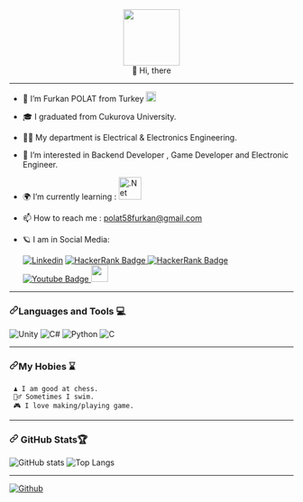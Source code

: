 <div id="header" align="center">
  <img src="https://media.giphy.com/media/M9gbBd9nbDrOTu1Mqx/giphy.gif" width="100"/>
</div>

<div id="header" align="center">
  👋 Hi, there 
</div>

<div id="header" align="center">
  <img src="https://komarev.com/ghpvc/?username=polat58furkan&style=flat-square&color=blue" alt=""/>
</div>

---
- 🤵 I’m Furkan POLAT from Turkey <img src="https://user-images.githubusercontent.com/94589795/173779283-ef818e46-b6f2-4522-b61b-c7f46c3473b8.png" width="18px"/>

- <p dir="auto"><g-emoji class="g-emoji" alias="mortar_board" fallback-src="https://github.githubassets.com/images/icons/emoji/unicode/1f393.png">🎓</g-emoji>  I graduated from Cukurova University. 
- 👨‍🎓  My department is Electrical & Electronics Engineering.

- 👀 I’m interested in Backend Developer , Game Developer and Electronic Engineer.
- 🌍 I’m currently learning : 
  <img src="https://camo.githubusercontent.com/09a074fcc6a4c2c8aa3cfc3538aa29107805e5404c197f3d54df4b4e8d3765fa/68747470733a2f2f75706c6f61642e77696b696d656469612e6f72672f77696b6970656469612f636f6d6d6f6e732f7468756d622f652f65652f2e4e45545f436f72655f4c6f676f2e7376672f3230343870782d2e4e45545f436f72655f4c6f676f2e7376672e706e67" alt=".Net" width="40" height="40" data-canonical-src="https://upload.wikimedia.org/wikipedia/commons/thumb/e/ee/.NET_Core_Logo.svg/2048px-.NET_Core_Logo.svg.png" style="max-width: 100%;">

- 📫 How to reach me : [polat58furkan@gmail.com](mailto:polat58furkan@gmail.com) 
  
- <g-emoji class="g-emoji" alias="ringed_planet" fallback-src="https://github.githubassets.com/images/icons/emoji/unicode/1fa90.png">🪐</g-emoji> I am in Social Media:
  
  <a href="https://www.linkedin.com/in/polat58furkan/" rel="nofollow"><img src="https://camo.githubusercontent.com/7e1a1a039c75a7c4d2a91d7f97bf0a1c2adcf7cb49b7dbbfc02963a4f9fdaca4/68747470733a2f2f696d672e736869656c64732e696f2f62616467652f6c696e6b6564696e2d2532333030373742352e7376673f7374796c653d666f722d7468652d6261646765266c6f676f3d6c696e6b6564696e266c6f676f436f6c6f723d7768697465" alt="Linkedin" data-canonical-src="https://img.shields.io/badge/linkedin-%230077B5.svg?style=for-the-badge&amp;logo=linkedin&amp;logoColor=white" style="max-width: 100%;"></a>
  <a href="https://efsanepolat2.itch.io/" rel="nofollow">
    <img src="https://camo.githubusercontent.com/7b586ab785c5401e325b8fa7f87b89c798ed3167b26ef094b7fcbd6265b42fa7/68747470733a2f2f696d672e736869656c64732e696f2f62616467652f497463682e696f2d4641354335433f7374796c653d666f722d7468652d6261646765266c6f676f3d69746368646f74696f266c6f676f436f6c6f723d7768697465" alt="HackerRank Badge" data-canonical-src="https://img.shields.io/badge/Itch.io-FA5C5C?style=for-the-badge&amp;logo=itchdotio&amp;logoColor=white" style="max-width: 100%;">
  </a>
  <a href="https://www.hackerrank.com/polat58furkan" rel="nofollow">
    <img src="https://camo.githubusercontent.com/9ce167d93399dece673b829d96a2cc6382e7a90bedfc1b6a0909632be9555246/68747470733a2f2f696d672e736869656c64732e696f2f62616467652f2d4861636b657272616e6b2d3245433836363f7374796c653d666f722d7468652d6261646765266c6f676f3d4861636b657252616e6b266c6f676f436f6c6f723d776869746529" alt="HackerRank Badge" data-canonical-src="https://img.shields.io/badge/-Hackerrank-2EC866?style=for-the-badge&amp;logo=HackerRank&amp;logoColor=white)" style="max-width: 100%;">
  </a>
    <a href="https://www.youtube.com/channel/UCTkMgc0qlpbkKoNq7toIZ_A">
    <img src="https://img.shields.io/badge/YouTube-red?style=for-the-badge&logo=youtube&logoColor=white" alt="Youtube Badge"/>
  </a>
  <a href="https://whispergamesofficial.blogspot.com/">
    <img src="https://play-lh.googleusercontent.com/cWG9-bk2_zLdKsN9vsYEdbCReVfzgXU6FeHUmLI8a24FoZ05TpOLYXInCQ278FTwCw" width="30" height="30"/>
  </a>
---
  
  <h3 dir="auto"><a id="user-content-languages-and-tools-" class="anchor" aria-hidden="true" href="#languages-and-tools-"><svg class="octicon octicon-link" viewBox="0 0 16 16" version="1.1" width="16" height="16" aria-hidden="true"><path fill-rule="evenodd" d="M7.775 3.275a.75.75 0 001.06 1.06l1.25-1.25a2 2 0 112.83 2.83l-2.5 2.5a2 2 0 01-2.83 0 .75.75 0 00-1.06 1.06 3.5 3.5 0 004.95 0l2.5-2.5a3.5 3.5 0 00-4.95-4.95l-1.25 1.25zm-4.69 9.64a2 2 0 010-2.83l2.5-2.5a2 2 0 012.83 0 .75.75 0 001.06-1.06 3.5 3.5 0 00-4.95 0l-2.5 2.5a3.5 3.5 0 004.95 4.95l1.25-1.25a.75.75 0 00-1.06-1.06l-1.25 1.25a2 2 0 01-2.83 0z"></path></svg></a>Languages and Tools <g-emoji class="g-emoji" alias="computer" fallback-src="https://github.githubassets.com/images/icons/emoji/unicode/1f4bb.png">💻</g-emoji></h3>
  
  <img src="https://camo.githubusercontent.com/31447801c681c2648be144be984ea794c3c5cc33c07017f34aa8bb864c5f801c/68747470733a2f2f696d672e736869656c64732e696f2f62616467652f756e6974792d2532333030303030302e7376673f7374796c653d666f722d7468652d6261646765266c6f676f3d756e697479266c6f676f436f6c6f723d7768697465" alt="Unity" data-canonical-src="https://img.shields.io/badge/unity-%23000000.svg?style=for-the-badge&amp;logo=unity&amp;logoColor=white" style="max-width: 100%;">
  <img src="https://camo.githubusercontent.com/bbae65b6de4a3ba26fbeaf00e347900385400dcd092e8b4e0f795853d24a24e3/68747470733a2f2f696d672e736869656c64732e696f2f62616467652f632532332d2532333233393132302e7376673f7374796c653d666f722d7468652d6261646765266c6f676f3d632d7368617270266c6f676f436f6c6f723d7768697465" alt="C#" data-canonical-src="https://img.shields.io/badge/c%23-%23239120.svg?style=for-the-badge&amp;logo=c-sharp&amp;logoColor=white" style="max-width: 100%;">
  <img src="https://camo.githubusercontent.com/a1b2dac5667822ee0d98ae6d799da61987fd1658dfeb4d2ca6e3c99b1535ebd8/68747470733a2f2f696d672e736869656c64732e696f2f62616467652f707974686f6e2d3336373041303f7374796c653d666f722d7468652d6261646765266c6f676f3d707974686f6e266c6f676f436f6c6f723d666664643534" alt="Python" data-canonical-src="https://img.shields.io/badge/python-3670A0?style=for-the-badge&amp;logo=python&amp;logoColor=ffdd54" style="max-width: 100%;">
  <img src="https://camo.githubusercontent.com/b3ecb07f1cbe2097c15bc85e6175ebe6cb2d00195f5df630af64fea11b2dd8b1/68747470733a2f2f696d672e736869656c64732e696f2f62616467652f632d2532333332333333302e7376673f7374796c653d666f722d7468652d6261646765266c6f676f3d63266c6f676f436f6c6f723d253233463744463145" alt="C" data-canonical-src="https://img.shields.io/badge/c-%23323330.svg?style=for-the-badge&amp;logo=c&amp;logoColor=%23F7DF1E" style="max-width: 100%;">

---

  <h3 dir="auto"><a id="user-content-My-Hobies-" class="anchor" aria-hidden="true" href="#My-Hobies-"><svg class="octicon octicon-link" viewBox="0 0 16 16" version="1.1" width="16" height="16" aria-hidden="true"><path fill-rule="evenodd" d="M7.775 3.275a.75.75 0 001.06 1.06l1.25-1.25a2 2 0 112.83 2.83l-2.5 2.5a2 2 0 01-2.83 0 .75.75 0 00-1.06 1.06 3.5 3.5 0 004.95 0l2.5-2.5a3.5 3.5 0 00-4.95-4.95l-1.25 1.25zm-4.69 9.64a2 2 0 010-2.83l2.5-2.5a2 2 0 012.83 0 .75.75 0 001.06-1.06 3.5 3.5 0 00-4.95 0l-2.5 2.5a3.5 3.5 0 004.95 4.95l1.25-1.25a.75.75 0 00-1.06-1.06l-1.25 1.25a2 2 0 01-2.83 0z"></path></svg></a>My Hobies ⌛️</h3>
   
     ♟ I am good at chess. 
     🏊‍♂️ Sometimes I swim. 
     🎮 I love making/playing game. 
   
---
  <h3 dir="auto"><a id="user-content--github-trophies" class="anchor" aria-hidden="true" href="#-github-trophies"><svg class="octicon octicon-link" viewBox="0 0 16 16" version="1.1" width="16" height="16" aria-hidden="true"><path fill-rule="evenodd" d="M7.775 3.275a.75.75 0 001.06 1.06l1.25-1.25a2 2 0 112.83 2.83l-2.5 2.5a2 2 0 01-2.83 0 .75.75 0 00-1.06 1.06 3.5 3.5 0 004.95 0l2.5-2.5a3.5 3.5 0 00-4.95-4.95l-1.25 1.25zm-4.69 9.64a2 2 0 010-2.83l2.5-2.5a2 2 0 012.83 0 .75.75 0 001.06-1.06 3.5 3.5 0 00-4.95 0l-2.5 2.5a3.5 3.5 0 004.95 4.95l1.25-1.25a.75.75 0 00-1.06-1.06l-1.25 1.25a2 2 0 01-2.83 0z"></path></svg></a><g-emoji class="g-emoji" alias="trophy" fallback-src="https://github.githubassets.com/images/icons/emoji/unicode/1f3c6.png"></g-emoji> GitHub Stats🏆</h3>    
  
  ![GitHub stats](https://github-readme-stats.vercel.app/api?username=polat58furkan&show_icons=true&theme=tokyonight)
  ![Top Langs](https://github-readme-stats.vercel.app/api/top-langs/?username=polat58furkan&theme=tokyonight&hide=ShaderLab,HLSL)
 
---
  [![Github](https://img.shields.io/github/followers/polat58furkan?label=Follow&style=social)](https://github.com/polat58furkan)
  
<!---
polat58furkan/polat58furkan is a ✨ special ✨ repository because its `README.md` (this file) appears on your GitHub profile.
You can click the Preview link to take a look at your changes.
--->
